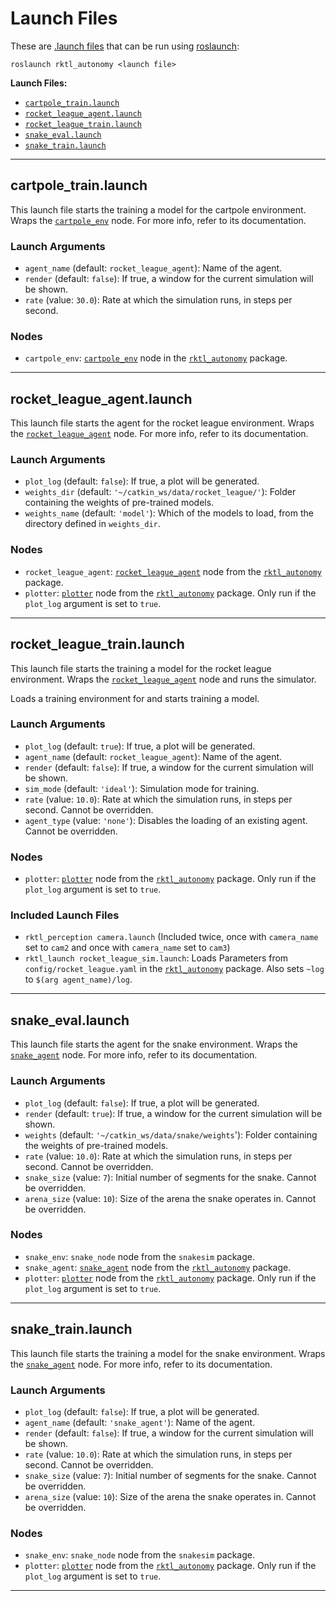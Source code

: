 # Launch Files

These are [.launch files](https://wiki.ros.org/roslaunch/XML) that can be run
using [roslaunch](https://wiki.ros.org/roslaunch):

```shell
roslaunch rktl_autonomy <launch file>
```

**Launch Files:**

- [`cartpole_train.launch`](#cartpole-train-launch)
- [`rocket_league_agent.launch`](#rocket-league-agent-launch)
- [`rocket_league_train.launch`](#rocket-league-train-launch)
- [`snake_eval.launch`](#snake-eval-launch)
- [`snake_train.launch`](#snake-train-launch)

---

## cartpole_train.launch

This launch file starts the training a model for the cartpole environment. Wraps
the [`cartpole_env`](../nodes/README.md#cartpole-env) node. For more info,
refer to its documentation.

### Launch Arguments

- `agent_name` (default: `rocket_league_agent`): Name of the agent.
- `render` (default: `false`): If true, a window for the current simulation will
    be shown.
- `rate` (value: `30.0`): Rate at which the simulation runs, in steps per second.

### Nodes

- `cartpole_env`: [`cartpole_env`](../nodes/README.md#cartpole-env) node in
    the [`rktl_autonomy`](../README.md) package.

---

## rocket_league_agent.launch

This launch file starts the agent for the rocket league environment. Wraps
the [`rocket_league_agent`](../nodes/README.md#rocket-league-agent) node. For
more info, refer to its documentation.

### Launch Arguments

- `plot_log` (default: `false`): If true, a plot will be generated.
- `weights_dir` (default: `'~/catkin_ws/data/rocket_league/'`): Folder
    containing the weights of pre-trained models.
- `weights_name` (default: `'model'`): Which of the models to load, from the
    directory defined in `weights_dir`.

### Nodes

- `rocket_league_agent`:
    [`rocket_league_agent`](../nodes/README.md#rocket-league-agent) node from
    the [`rktl_autonomy`](../README.md) package.
- `plotter`: [`plotter`](../nodes/README.md#plotter) node from the
    [`rktl_autonomy`](../README.md) package. Only run if the `plot_log` argument
    is set to `true`.

---

## rocket_league_train.launch

This launch file starts the training a model for the rocket league environment.
Wraps the [`rocket_league_agent`](../nodes/README.md#rocket-league-agent) node
and runs the simulator.

Loads a training environment for and starts training a model.

### Launch Arguments

- `plot_log` (default: `true`): If true, a plot will be generated.
- `agent_name` (default: `rocket_league_agent`): Name of the agent.
- `render` (default: `false`): If true, a window for the current simulation will
    be shown.
- `sim_mode` (default: `'ideal'`): Simulation mode for training.
- `rate` (value: `10.0`): Rate at which the simulation runs, in steps per
    second. Cannot be overridden.
- `agent_type` (value: `'none'`): Disables the loading of an existing agent.
    Cannot be overridden.

### Nodes

- `plotter`: [`plotter`](../nodes/README.md#plotter) node from the
    [`rktl_autonomy`](../README.md) package. Only run if the `plot_log` argument
    is set to `true`.

### Included Launch Files

- `rktl_perception camera.launch` (Included twice, once with `camera_name` set
    to `cam2` and once with `camera_name` set to `cam3`)
- `rktl_launch rocket_league_sim.launch`: Loads Parameters from
    `config/rocket_league.yaml` in the [`rktl_autonomy`](../README.md) package.
    Also sets `~log` to `$(arg agent_name)/log`.

---

## snake_eval.launch

This launch file starts the agent for the snake environment. Wraps the
[`snake_agent`](../nodes/README.md#snake-agent) node. For more info, refer to
its documentation.

### Launch Arguments

- `plot_log` (default: `false`): If true, a plot will be generated.
- `render` (default: `true`): If true, a window for the current simulation will
    be shown.
- `weights` (default: `'~/catkin_ws/data/snake/weights`'): Folder
    containing the weights of pre-trained models.
- `rate` (value: `10.0`): Rate at which the simulation runs, in steps per
    second. Cannot be overridden.
- `snake_size` (value: `7`): Initial number of segments for the snake. Cannot be
    overridden.
- `arena_size` (value: `10`): Size of the arena the snake operates in. Cannot be
    overridden.

### Nodes

- `snake_env`: `snake_node` node from the `snakesim` package.
- `snake_agent`: [`snake_agent`](../nodes/README.md#snake-agent) node from the
    [`rktl_autonomy`](../README.md) package.
- `plotter`: [`plotter`](../nodes/README.md#plotter) node from the
    [`rktl_autonomy`](../README.md) package. Only run if the `plot_log` argument
    is set to `true`.

---

## snake_train.launch

This launch file starts the training a model for the snake environment. Wraps
the [`snake_agent`](../nodes/README.md#snake-agent) node. For more info,
refer to its documentation.


### Launch Arguments

- `plot_log` (default: `false`): If true, a plot will be generated.
- `agent_name` (default: `'snake_agent'`):  Name of the agent.
- `render` (default: `false`): If true, a window for the current simulation will
    be shown.
- `rate` (value: `10.0`): Rate at which the simulation runs, in steps per
    second. Cannot be overridden.
- `snake_size` (value: `7`): Initial number of segments for the snake. Cannot be
    overridden.
- `arena_size` (value: `10`): Size of the arena the snake operates in. Cannot be
    overridden.

### Nodes

- `snake_env`: `snake_node` node from the `snakesim` package.
- `plotter`: [`plotter`](../nodes/README.md#plotter) node from the
    [`rktl_autonomy`](../README.md) package. Only run if the `plot_log` argument
    is set to `true`.

---
